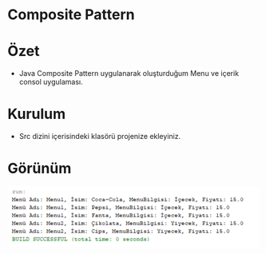  # Composite Pattern


# Özet
* Java Composite Pattern uygulanarak oluşturduğum Menu ve içerik consol uygulaması.

# Kurulum
* Src dizini içerisindeki klasörü projenize ekleyiniz.

# Görünüm
<p align="center">
    <img src="https://github.com/SouL-H/Design-Pattern/blob/master/Composite%20Pattern/img/img.jpg?raw=true"  alt="Observer">
 
</p>
